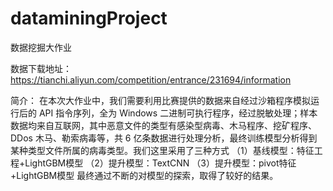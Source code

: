 # dataminingProject
数据挖掘大作业

数据下载地址：https://tianchi.aliyun.com/competition/entrance/231694/information

简介：
在本次大作业中，我们需要利用比赛提供的数据来自经过沙箱程序模拟运行后的 API 指令序列，全为 Windows 二进制可执行程序，经过脱敏处理；样本数据均来自互联网，其中恶意文件的类型有感染型病毒、木马程序、挖矿程序、DDos 木马、勒索病毒等，共 6 亿条数据进行处理分析，最终训练模型分析得到某种类型文件所属的病毒类型。我们这里采用了三种方式
（1）基线模型：特征工程+LightGBM模型
（2）提升模型：TextCNN
（3）提升模型：pivot特征+LightGBM模型
最终通过不断的对模型的探索，取得了较好的结果。
